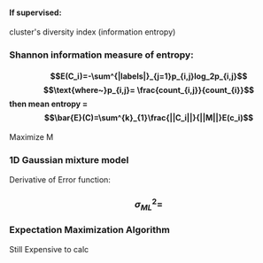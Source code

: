 #### If supervised:

cluster's diversity index (information entropy)

### Shannon information measure of entropy:
#### $$E(C_i)=-\sum^{|labels|}_{j=1}p_{i,j}log_2p_{i,j}$$ $$\text{where~}p_{i,j}= \frac{count_{i,j}}{count_{i}}$$ then mean entropy = $$\bar{E}(C)=\sum^{k}_{1}\frac{||C_i||}{||M||}E(c_i)$$
Maximize M


### 1D Gaussian mixture model
Derivative of Error function: 
### $$\sigma^2_{ML}=$$

### Expectation Maximization Algorithm

Still Expensive to calc
